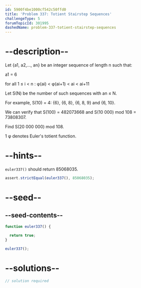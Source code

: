 ```yaml
---
id: 5900f4be1000cf542c50ffd0
title: 'Problem 337: Totient Stairstep Sequences'
challengeType: 5
forumTopicId: 301995
dashedName: problem-337-totient-stairstep-sequences
---
```


# --description--

Let {a1, a2,..., an} be an integer sequence of length n such that:

a1 = 6

for all 1 ≤ i &lt; n : φ(ai) &lt; φ(ai+1) &lt; ai &lt; ai+11

Let S(N) be the number of such sequences with an ≤ N.

For example, S(10) = 4: {6}, {6, 8}, {6, 8, 9} and {6, 10}.

We can verify that S(100) = 482073668 and S(10 000) mod 108 = 73808307.

Find S(20 000 000) mod 108.

1 φ denotes Euler's totient function.

# --hints--

`euler337()` should return 85068035.

```js
assert.strictEqual(euler337(), 85068035);
```

# --seed--

## --seed-contents--

```js
function euler337() {

  return true;
}

euler337();
```

# --solutions--

```js
// solution required
```
